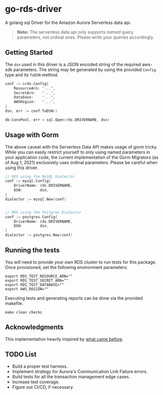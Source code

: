 # go-rds-driver
A golang sql Driver for the Amazon Aurora Serverless data api.

> **Note:** The serverless data api only supports _named_ query parameters, not ordinal ones. Please write your queries accordingly.

## Getting Started

The `dsn` used in this driver is a JSON encoded string
of the required aws-sdk parameters. The string may be generated
by using the provided `Config` type and its `ToDSN` method.
```go
conf := &rds.Config{
    ResourceArn: "...",
    SecretArn:   "...",
    Database:    "...",
    AWSRegion:   "...",
}
dsn, err := conf.ToDSN()

db.ConnPool, err = sql.Open(rds.DRIVERNAME, dsn)
```

## Usage with Gorm

The above caveat with the Serverless Data API makes usage of gorm tricky. While you can easily restrict yourself
to only using named parameters in your application code, the current implementation of the Gorm
Migrators (as of Aug 1, 2021) exclusively uses ordinal parameters. Please be careful when using this driver.

```go
// RDS using the MySQL Dialector
conf := mysql.Config{
    DriverName: rds.DRIVERNAME,
    DSN:        dsn,
}
dialector := mysql.New(conf)


// RDS using the Postgres Dialector
conf := postgres.Config{
    DriverName: rds.DRIVERNAME,
    DSN:        dsn,
}
dialector := postgres.New(conf)
```

## Running the tests
You will need to provide your own RDS cluster to run tests for this package.
Once provisioned, set the following environment parameters:
```
export RDS_TEST_RESOURCE_ARN=""
export RDS_TEST_SECRET_ARN=""
export RDS_TEST_DATABASE=""
export AWS_REGION=""
```

Executing tests and generating reports can be done via the provided makefile.
```shell
make clean checks
```

## Acknowledgments
This implementation heavily inspired by [what came before](https://github.com/graveyard/rds/tree/birthday).

## TODO List
* Build a proper test harness.
* Implement strategy for Aurora's Communication Link Failure errors.
* Build tests for all the transaction management edge cases.
* Increase test coverage.
* Figure out CI/CD, if necessary.

